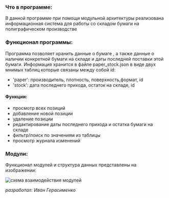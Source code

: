 ### Что в программе:
В данной программе при помощи модульной архитектуры реализована  информационная система для работы со складом бумаги на полиграфическом производстве
### Функционал программы:
Программа позволяет хранить данные о бумаге  , а также данные о наличии конкретной бумаги на складе и даты последней поставки этой бумаги.
Информация хранится в файле  paper_stock.json в виде двух мнимых таблиц которые связаны между собой id: 
+ 'paper': производитель, плотность, поверхность,формат, id
+ 'stock': дата последнего прихода, остаток на складе, id
#### Функции:
+ просмотр всех позиций
+ добавление новой позиции
+ удаление позиции
+ редактирование даты последнего прихода и остатка бумаги на складе
+ фильтр/поиск по значениям из таблицы
+ просмотр журнала изменений

### Модули:
Функционал модулей и структура данных представлены на изображении:



![схема взаимодействия модулей](/1.jpg?raw=true)

*разработал: Иван Герасименко*
